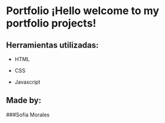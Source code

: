 # Portfolio ¡Hello welcome to my portfolio projects!

## Herramientas utilizadas:

* HTML

* CSS

* Javascript 

## Made by:

###Sofia Morales
